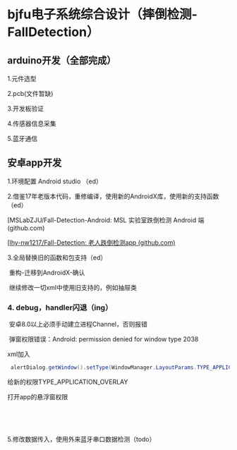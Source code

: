 # bjfu电子系统综合设计（摔倒检测-FallDetection）

## arduino开发（全部完成）

1.元件选型

2.pcb(文件暂缺)

3.开发板验证

4.传感器信息采集

5.蓝牙通信

## 安卓app开发

1.环境配置 Android studio （ed）

2.借鉴17年老版本代码，重修编译，使用新的AndroidX库，使用新的支持函数（ed）

[MSLabZJU/Fall-Detection-Android: MSL 实验室跌倒检测 Android 端 (github.com)

[[lhy-nw1217/Fall-Detection: 老人跌倒检测app (github.com)](https://github.com/lhy-nw1217/Fall-Detection)

[](https://github.com/MSLabZJU/Fall-Detection-Android)

3.全局替换旧的函数和包支持（ed）

​	重构-迁移到AndroidX-确认

​	继续修改一切xml中使用旧支持的，例如抽屉类

### 4. debug，handler闪退（ing）

​	安卓8.0以上必须手动建立进程Channel，否则报错

​	弹窗权限错误：Android: permission denied for window type 2038

​	xml加入<uses-permission android:name="android.permission.SYSTEM_ALERT_WINDOW" />

```java
 alertDialog.getWindow().setType(WindowManager.LayoutParams.TYPE_APPLICATION_OVERLAY)
```

 给新的权限TYPE_APPLICATION_OVERLAY

打开app的悬浮窗权限



​	

​	

5.修改数据传入，使用外来蓝牙串口数据检测（todo）